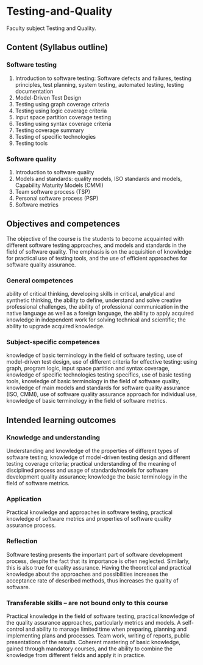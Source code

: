 # Testing-and-Quality
Faculty subject Testing and Quality.
## Content (Syllabus outline)
### Software testing
1. Introduction to software testing: Software defects
and failures, testing principles, test planning,
system testing, automated testing, testing
documentation
2. Model-Driven Test Design
3. Testing using graph coverage criteria
4. Testing using logic coverage criteria
5. Input space partition coverage testing
6. Testing using syntax coverage criteria
7. Testing coverage summary
8. Testing of specific technologies
9. Testing tools
### Software quality
1. Introduction to software quality
2. Models and standards: quality models, ISO
standards and models, Capability Maturity Models
(CMMI)
3. Team software process (TSP)
4. Personal software process (PSP)
5. Software metrics
## Objectives and competences
The objective of the course is the students to become
acquainted with different software testing approaches,
and models and standards in the field of software
quality. The emphasis is on the acquisition of knowledge
for practical use of testing tools, and the use of efficient
approaches for software quality assurance.
### General competences
ability of critical thinking,
developing skills in critical, analytical and synthetic
thinking,
the ability to define, understand and solve creative
professional challenges,
the ability of professional communication in the native
language as well as a foreign language,
the ability to apply acquired knowledge in independent
work for solving technical and scientific; the ability to
upgrade acquired knowledge.
### Subject-specific competences
knowledge of basic terminology in the field of software
testing,
use of model-driven test design,
use of different criteria for effective testing: using
graph, program logic, input space partition and syntax
coverage,
knowledge of specific technologies testing specifics,
use of basic testing tools,
knowledge of basic terminology in the field of software
quality,
knowledge of main models and standards for software
quality assurance (ISO, CMMI),
use of software quality assurance approach for
individual use,
knowledge of basic terminology in the field of software
metrics.
## Intended learning outcomes
### Knowledge and understanding
Understanding and knowledge of the properties of
different types of software testing; knowledge of
model-driven testing design and different testing
coverage criteria; practical understanding of the
meaning of disciplined process and usage of
standards/models for software development quality
assurance; knowledge the basic terminology in the field
of software metrics.
### Application
Practical knowledge and approaches in software testing,
practical knowledge of software metrics and properties
of software quality assurance process.
### Reflection
Software testing presents the important part of
software development process, despite the fact that its
importance is often neglected. Similarly, this is also true
for quality assurance. Having the theoretical and
practical knowledge about the approaches and
possibilities increases the acceptance rate of described
methods, thus increases the quality of software.
### Transferable skills – are not bound only to this course
Practical knowledge in the field of software testing,
practical knowledge of the quality assurance
approaches, particularly metrics and models.
A self-control and ability to manage limited time when
preparing, planning and implementing plans and
processes. Team work, writing of reports, public
presentations of the results.
Coherent mastering of basic knowledge, gained through
mandatory courses, and the ability to combine the
knowledge from different fields and apply it in practice.

